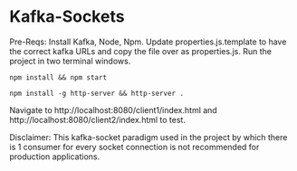 # Kafka-Sockets

Pre-Reqs: Install Kafka, Node, Npm.
Update properties.js.template to have the correct kafka URLs and copy the file over as properties.js. Run the project in two terminal windows.

```
npm install && npm start
```

```
npm install -g http-server && http-server .
```
Navigate to http://localhost:8080/client1/index.html and http://localhost:8080/client2/index.html to test.

Disclaimer: This kafka-socket paradigm used in the project by which there is 1 consumer for every socket connection is not recommended for production applications.
